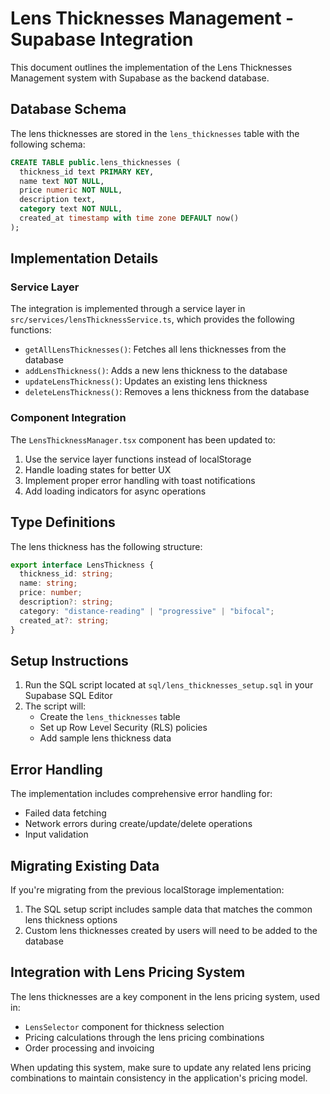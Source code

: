 # Lens Thicknesses Management - Supabase Integration

This document outlines the implementation of the Lens Thicknesses Management system with Supabase as the backend database.

## Database Schema

The lens thicknesses are stored in the `lens_thicknesses` table with the following schema:

```sql
CREATE TABLE public.lens_thicknesses (
  thickness_id text PRIMARY KEY,
  name text NOT NULL,
  price numeric NOT NULL,
  description text,
  category text NOT NULL,
  created_at timestamp with time zone DEFAULT now()
);
```

## Implementation Details

### Service Layer

The integration is implemented through a service layer in `src/services/lensThicknessService.ts`, which provides the following functions:

- `getAllLensThicknesses()`: Fetches all lens thicknesses from the database
- `addLensThickness()`: Adds a new lens thickness to the database
- `updateLensThickness()`: Updates an existing lens thickness
- `deleteLensThickness()`: Removes a lens thickness from the database

### Component Integration

The `LensThicknessManager.tsx` component has been updated to:

1. Use the service layer functions instead of localStorage
2. Handle loading states for better UX
3. Implement proper error handling with toast notifications
4. Add loading indicators for async operations

## Type Definitions

The lens thickness has the following structure:

```typescript
export interface LensThickness {
  thickness_id: string;
  name: string;
  price: number;
  description?: string;
  category: "distance-reading" | "progressive" | "bifocal";
  created_at?: string;
}
```

## Setup Instructions

1. Run the SQL script located at `sql/lens_thicknesses_setup.sql` in your Supabase SQL Editor
2. The script will:
   - Create the `lens_thicknesses` table
   - Set up Row Level Security (RLS) policies
   - Add sample lens thickness data

## Error Handling

The implementation includes comprehensive error handling for:

- Failed data fetching
- Network errors during create/update/delete operations
- Input validation

## Migrating Existing Data

If you're migrating from the previous localStorage implementation:

1. The SQL setup script includes sample data that matches the common lens thickness options
2. Custom lens thicknesses created by users will need to be added to the database

## Integration with Lens Pricing System

The lens thicknesses are a key component in the lens pricing system, used in:

- `LensSelector` component for thickness selection
- Pricing calculations through the lens pricing combinations
- Order processing and invoicing

When updating this system, make sure to update any related lens pricing combinations to maintain consistency in the application's pricing model.

